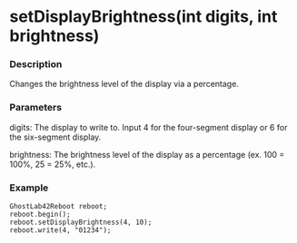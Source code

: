 # setDisplayBrightness(int digits, int brightness)
### Description
Changes the brightness level of the display via a percentage.

### Parameters
digits: The display to write to. Input 4 for the four-segment display or 6 for the six-segment display.

brightness: The brightness level of the display as a percentage (ex. 100 = 100%, 25 = 25%, etc.).

### Example
```
GhostLab42Reboot reboot;
reboot.begin();
reboot.setDisplayBrightness(4, 10);
reboot.write(4, "01234");
```
